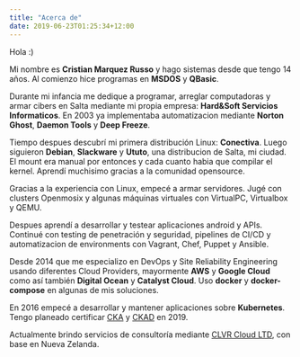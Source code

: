 ```yaml
---
title: "Acerca de"
date: 2019-06-23T01:25:34+12:00
---
```

Hola :)

Mi nombre es <b>Cristian Marquez Russo</b> y hago sistemas desde que tengo 14 años. Al comienzo hice programas en <b>MSDOS</b> y <b>QBasic</b>.

Durante mi infancia me dedique a programar, arreglar computadoras y armar cibers en Salta mediante mi propia empresa: <b>Hard&Soft Servicios Informaticos</b>. En 2003 ya implementaba automatizacion mediante <b>Norton Ghost</b>, <b>Daemon Tools</b> y <b>Deep Freeze</b>.

Tiempo despues descubrí mi primera distribución Linux: <b>Conectiva</b>. Luego siguieron **Debian**, **Slackware** y **Ututo**, una distribucion de Salta, mi ciudad. El mount era manual por entonces y cada cuanto habia que compilar el kernel. Aprendí muchisimo gracias a la comunidad opensource.

Gracias a la experiencia con Linux, empecé a armar servidores. Jugé con clusters Openmosix y algunas máquinas virtuales con VirtualPC, Virtualbox y QEMU.

Despues aprendí a desarrollar y testear aplicaciones android y APIs.
Continué con testing de penetración y seguridad, pipelines de CI/CD y automatizacion de environments con Vagrant, Chef, Puppet y Ansible.

Desde 2014 que me especializo en DevOps y Site Reliability Engineering usando diferentes Cloud Providers, mayormente **AWS** y **Google Cloud** como así también **Digital Ocean** y **Catalyst Cloud**. Uso **docker** y **docker-compose** en algunas de mis soluciones.

En 2016 empecé a desarrollar y mantener aplicaciones sobre **Kubernetes**. Tengo planeado certificar [CKA](https://www.cncf.io/certification/cka/) y [CKAD](https://www.cncf.io/certification/ckad/) en 2019.

Actualmente brindo servicios de consultoría mediante [CLVR Cloud LTD](https://clvr.cloud), con base en Nueva Zelanda.
